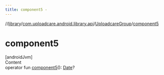 ```yaml
---
title: component5 -
---
```

//[library](../../index.md)/[com.uploadcare.android.library.api](../index.md)/[UploadcareGroup](index.md)/[component5](component5.md)



# component5  
[androidJvm]  
Content  
operator fun [component5](component5.md)(): [Date](https://developer.android.com/reference/kotlin/java/util/Date.html)?  



